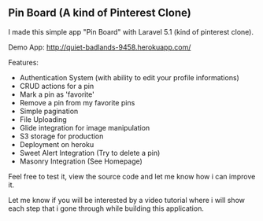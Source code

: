 ## Pin Board (A kind of Pinterest Clone)

I made this simple app "Pin Board" with Laravel 5.1 (kind of pinterest clone).

Demo App: http://quiet-badlands-9458.herokuapp.com/

Features:

- Authentication System (with ability to edit your profile informations)
- CRUD actions for a pin
- Mark a pin as 'favorite'
- Remove a pin from my favorite pins
- Simple pagination
- File Uploading
- Glide integration for image manipulation
- S3 storage for production
- Deployment on heroku
- Sweet Alert Integration (Try to delete a pin)
- Masonry Integration (See Homepage)

Feel free to test it, view the source code and let me know how i can improve it.

Let me know if you will be interested by a video tutorial where i will show each step that i gone through while building this application.